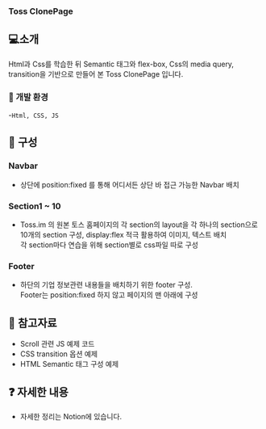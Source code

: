 ### Toss ClonePage

## 💻소개
Html과 Css를 학습한 뒤 Semantic 태그와 flex-box, Css의 media query, transition을 기반으로 만들어 본 
Toss ClonePage 입니다.

### 🔧 개발 환경 
-`Html, CSS, JS`


## 📂 구성
  
###  Navbar
- 상단에 position:fixed 를 통해 어디서든 상단 바 접근 가능한 Navbar 배치

###  Section1 ~ 10
- Toss.im 의 원본 토스 홈페이지의 각 section의 layout을 각 하나의 section으로 <br>
10개의 section 구성, display:flex 적극 활용하여 이미지, 텍스트 배치<br>
각 section마다 연습을 위해 section별로 css파일 따로 구성


  
###  Footer
- 하단의 기업 정보관련 내용들을 배치하기 위한 footer 구성. <br>
Footer는 position:fixed 하지 않고 페이지의 맨 아래에 구성


## 📜 참고자료
* Scroll 관련 JS 예제 코드
* CSS transition 옵션 예제
* HTML Semantic 태그 구성 예제

## ❓ 자세한 내용
* 자세한 정리는 Notion에 있습니다.
